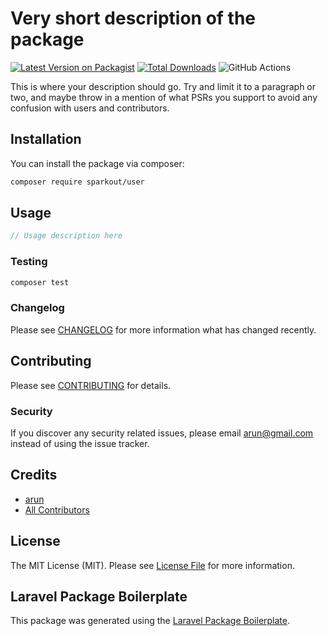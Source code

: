 # Very short description of the package

[![Latest Version on Packagist](https://img.shields.io/packagist/v/sparkout/user.svg?style=flat-square)](https://packagist.org/packages/sparkout/user)
[![Total Downloads](https://img.shields.io/packagist/dt/sparkout/user.svg?style=flat-square)](https://packagist.org/packages/sparkout/user)
![GitHub Actions](https://github.com/sparkout/user/actions/workflows/main.yml/badge.svg)

This is where your description should go. Try and limit it to a paragraph or two, and maybe throw in a mention of what PSRs you support to avoid any confusion with users and contributors.

## Installation

You can install the package via composer:

```bash
composer require sparkout/user
```

## Usage

```php
// Usage description here
```

### Testing

```bash
composer test
```

### Changelog

Please see [CHANGELOG](CHANGELOG.md) for more information what has changed recently.

## Contributing

Please see [CONTRIBUTING](CONTRIBUTING.md) for details.

### Security

If you discover any security related issues, please email arun@gmail.com instead of using the issue tracker.

## Credits

-   [arun](https://github.com/sparkout)
-   [All Contributors](../../contributors)

## License

The MIT License (MIT). Please see [License File](LICENSE.md) for more information.

## Laravel Package Boilerplate

This package was generated using the [Laravel Package Boilerplate](https://laravelpackageboilerplate.com).
